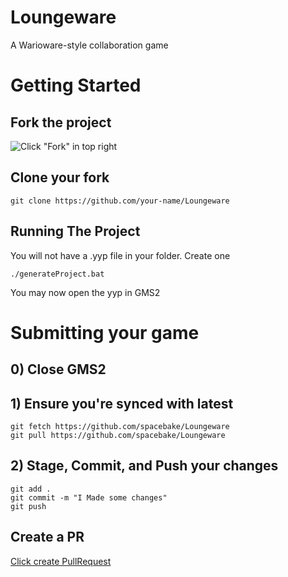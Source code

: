 # Loungeware
A Warioware-style collaboration game

# Getting Started 

## Fork the project 

![Click "Fork" in top right](https://i.imgur.com/5HMmWU1.png)

## Clone your fork 
```
git clone https://github.com/your-name/Loungeware
```

## Running The Project

You will not have a .yyp file in your folder. Create one
```
./generateProject.bat
```

You may now open the yyp in GMS2 

# Submitting your game 

## 0) Close GMS2 

## 1) Ensure you're synced with latest 
```
git fetch https://github.com/spacebake/Loungeware
git pull https://github.com/spacebake/Loungeware
```

## 2) Stage, Commit, and Push your changes 
```
git add .
git commit -m "I Made some changes"
git push 
```

## Create a PR 
[Click create PullRequest](https://i.imgur.com/ZDijdjB.png)


